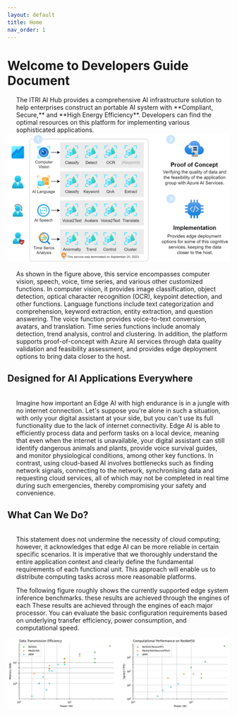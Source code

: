 ```yaml
---
layout: default
title: Home
nav_order: 1
---
```


# Welcome to Developers Guide Document

<div style="margin-left: 20px;">
The ITRI AI Hub provides a comprehensive AI infrastructure solution to help enterprises construct an portable AI system with **Compliant, Secure,** and **High Energy Efficiency**. Developers can find the optimal resources on this platform for implementing various sophisticated applications. 
</div>

<div align="center"><img src="./assets/images/framework.png" width="720"/></div>

<div style="margin-left: 20px;">
<br>As shown in the figure above, this service encompasses computer vision, speech, voice, time series, and various other customized functions. In computer vision, it provides image classification, object detection, optical character recognition (OCR), keypoint detection, and other functions. Language functions include text categorization and comprehension, keyword extraction, entity extraction, and question answering. The voice function provides voice-to-text conversion, avatars, and translation. Time series functions include anomaly detection, trend analysis, control and clustering. In addition, the platform supports proof-of-concept with Azure AI services through data quality validation and feasibility assessment, and provides edge deployment options to bring data closer to the host.
</div>

## **Designed for AI Applications Everywhere**

<div style="margin-left: 20px;">
<br>Imagine how important an Edge AI with high endurance is in a jungle with no internet connection. Let's suppose you're alone in such a situation, with only your digital assistant at your side, but you can't use its full functionality due to the lack of internet connectivity. Edge AI is able to efficiently process data and perform tasks on a local device, meaning that even when the internet is unavailable, your digital assistant can still identify dangerous animals and plants, provide voice survival guides, and monitor physiological conditions, among other key functions. In contrast, using cloud-based AI involves bottlenecks such as finding network signals, connecting to the network, synchronising data and requesting cloud services, all of which may not be completed in real time during such emergencies, thereby compromising your safety and convenience.
</div>

## **What Can We Do?**

<div style="margin-left: 20px;">
<br>This statement does not undermine the necessity of cloud computing; however, it acknowledges that edge AI can be more reliable in certain specific scenarios. It is imperative that we thoroughly understand the entire application context and clearly define the fundamental requirements of each functional unit. This approach will enable us to distribute computing tasks across more reasonable platforms. 

The following figure roughly shows the currently supported edge system inference benchmarks. these results are achieved through the engines of each These results are achieved through the engines of each major processor. You can evaluate the basic configuration requirements based on underlying transfer efficiency, power consumption, and computational speed.
</div>

<div align="center"><img src="./assets/images/metric.png" width="720"/></div>
